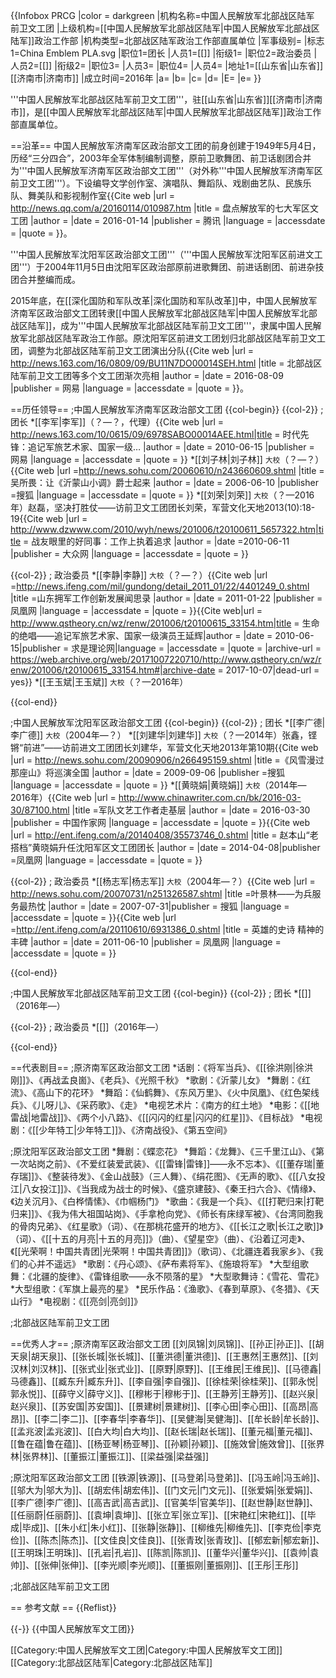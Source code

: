 {{Infobox PRCG
|color = darkgreen
|机构名称=中国人民解放军北部战区陆军<br />前卫文工团
|上级机构=[[中国人民解放军北部战区陆军|中国人民解放军北部战区陆军]]政治工作部
|机构类型=北部战区陆军政治工作部直属单位
|军事级别=
|标志1=China Emblem PLA.svg
|职位1=团长
|人员1=[[]]
|衔级1=
|职位2=政治委员
|人员2=[[]]
|衔级2=
|职位3=
|人员3=
|职位4=
|人员4=
|地址1=[[山东省|山东省]][[济南市|济南市]]
|成立时间=2016年
|a=
|b=
|c=
|d=
|E=
|e=
}}

'''中国人民解放军北部战区陆军前卫文工团'''，驻[[山东省|山东省]][[济南市|济南市]]，是[[中国人民解放军北部战区陆军|中国人民解放军北部战区陆军]]政治工作部直属单位。

==沿革==
中国人民解放军济南军区政治部文工团的前身创建于1949年5月4日，历经“三分四合”，2003年全军体制编制调整，原前卫歌舞团、前卫话剧团合并为'''中国人民解放军济南军区政治部文工团'''（对外称'''中国人民解放军济南军区前卫文工团'''）。下设编导文学创作室、演唱队、舞蹈队、戏剧曲艺队、民族乐队、舞美队和影视制作室<ref name=pandian>{{Cite web |url = http://news.qq.com/a/20160114/010987.htm |title = 盘点解放军的七大军区文工团 |author =  |date = 2016-01-14 |publisher = 腾讯 |language =  |accessdate =  |quote =  }}</ref>。

'''中国人民解放军沈阳军区政治部文工团'''（'''中国人民解放军沈阳军区前进文工团'''）于2004年11月5日由沈阳军区政治部原前进歌舞团、前进话剧团、前进杂技团合并整编而成<ref name=pandian/>。

2015年底，在[[深化国防和军队改革|深化国防和军队改革]]中，中国人民解放军济南军区政治部文工团转隶[[中国人民解放军北部战区陆军|中国人民解放军北部战区陆军]]，成为'''中国人民解放军北部战区陆军前卫文工团'''，隶属中国人民解放军北部战区陆军政治工作部。原沈阳军区前进文工团划归北部战区陆军前卫文工团，调整为北部战区陆军前卫文工团演出分队<ref name=liangxiang>{{Cite web |url = http://news.163.com/16/0809/09/BU11N7DO00014SEH.html |title = 北部战区陆军前卫文工团等多个文工团渐次亮相 |author =  |date = 2016-08-09 |publisher = 网易 |language =  |accessdate =  |quote =  }}</ref>。

==历任领导==
;中国人民解放军济南军区政治部文工团
{{col-begin}}
{{col-2}}
; 团长
*[[李军|李军]]（？—？，代理）<ref name=zhuiji>{{Cite web |url =  http://news.163.com/10/0615/09/6978SABO00014AEE.html|title = 时代先锋：追记军旅艺术家、国家一级… |author =  |date = 2010-06-15  |publisher = 网易 |language =  |accessdate =  |quote =  }}</ref>
*[[刘子林|刘子林]] <small>大校</small>（？—？）<ref>{{Cite web |url =http://news.sohu.com/20060610/n243660609.shtml  |title = 吴所畏：让《沂蒙山小调》爵士起来 |author =  |date = 2006-06-10 |publisher =搜狐  |language =  |accessdate =  |quote =  }}</ref>
*[[刘荣|刘荣]] <small>大校</small>（？—2016年）<ref>赵磊，坚决打胜仗——访前卫文工团团长刘荣，军营文化天地2013(10):18-19</ref><ref>{{Cite web |url =  http://www.dzwww.com/2010/wyh/news/201006/t20100611_5657322.htm|title = 战友眼里的好同事：工作上执着追求 |author =  |date =2010-06-11  |publisher = 大众网 |language =  |accessdate =  |quote =  }}</ref>

{{col-2}}
; 政治委员
*[[李静|李静]] <small>大校</small>（？—？）<ref>{{Cite web |url =http://news.ifeng.com/mil/gundong/detail_2011_01/22/4401249_0.shtml  |title =山东拥军工作创新发展闻思录  |author =  |date = 2011-01-22 |publisher =凤凰网  |language =  |accessdate =  |quote =  }}</ref><ref>{{Cite web|url = http://www.qstheory.cn/wz/renw/201006/t20100615_33154.htm|title = 生命的绝唱——追记军旅艺术家、国家一级演员王延辉|author = |date = 2010-06-15|publisher = 求是理论网|language = |accessdate = |quote = |archive-url = https://web.archive.org/web/20171007220710/http://www.qstheory.cn/wz/renw/201006/t20100615_33154.htm#|archive-date = 2017-10-07|dead-url = yes}}</ref>
*[[王玉斌|王玉斌]] <small>大校</small>（？—2016年）

{{col-end}}

;中国人民解放军沈阳军区政治部文工团
{{col-begin}}
{{col-2}}
; 团长
*[[李广德|李广德]] <small>大校</small>（2004年—？）<ref name=yejl/>
*[[刘建华|刘建华]] <small>大校</small>（？—2014年）<ref>张鑫，铿锵“前进”——访前进文工团团长刘建华，军营文化天地2013年第10期</ref><ref>{{Cite web |url =  http://news.sohu.com/20090906/n266495159.shtml  |title =《风雪漫过那座山》将巡演全国  |author =  |date = 2009-09-06 |publisher =搜狐  |language =  |accessdate =  |quote =  }}</ref>
*[[黄晓娟|黄晓娟]] <small>大校</small>（2014年—2016年）<ref>{{Cite web |url = http://www.chinawriter.com.cn/bk/2016-03-30/87100.html |title =军队文艺工作者走基层  |author =  |date = 2016-03-30 |publisher = 中国作家网 |language =  |accessdate =  |quote =  }}</ref><ref>{{Cite web |url = http://ent.ifeng.com/a/20140408/35573746_0.shtml |title = 赵本山“老搭档”黄晓娟升任沈阳军区文工团团长 |author =  |date =  2014-04-08|publisher =凤凰网  |language =  |accessdate =  |quote =  }}</ref>

{{col-2}}
; 政治委员
*[[杨志军|杨志军]] <small>大校</small>（2004年—？）<ref name=yejl>{{Cite web |url = http://news.sohu.com/20070731/n251326587.shtml |title =叶景林——为兵服务最热忱  |author =  |date = 2007-07-31|publisher = 搜狐 |language =  |accessdate =  |quote =  }}</ref><ref>{{Cite web |url =http://ent.ifeng.com/a/20110610/6931386_0.shtml  |title = 英雄的史诗 精神的丰碑 |author =  |date = 2011-06-10 |publisher = 凤凰网 |language =  |accessdate =  |quote =  }}</ref>

{{col-end}}

;中国人民解放军北部战区陆军前卫文工团
{{col-begin}}
{{col-2}}
; 团长
*[[]]（2016年—）

{{col-2}}
; 政治委员
*[[]]（2016年—）

{{col-end}}

==代表剧目==
;原济南军区政治部文工团
*话剧：《将军当兵》、《[[徐洪刚|徐洪刚]]》、《再战孟良崮》、《老兵》、《光照千秋》<ref name=pandian/>
*歌剧：《沂蒙儿女》<ref name=pandian/>
*舞剧：《红流》、《高山下的花环》<ref name=pandian/>
*舞蹈：《仙鹤舞》、《东风万里》、《火中凤凰》、《红色架线兵》、《儿呀儿》、《采药歌》、《走》<ref name=pandian/>
*电视艺术片：《南方的红土地》<ref name=pandian/>
*电影：《[[地雷战|地雷战]]》、《两个小八路》、《[[闪闪的红星|闪闪的红星]]》、《目标战》<ref name=pandian/>
*电视剧：《[[少年特工|少年特工]]》、《济南战役》、《第五空间》<ref name=pandian/>

;原沈阳军区政治部文工团
*舞剧：《蝶恋花》
*舞蹈：《龙舞》、《三千里江山》、《第一次站岗之前》、《不爱红装爱武装》、《[[雷锋|雷锋]]——永不忘本》、《[[董存瑞|董存瑞]]》、《整装待发》、《金山战鼓》（三人舞）、《绢花图》、《无声的歌》、《[[八女投江|八女投江]]》、《当我成为战士的时候》、《盛京建鼓》、《秦王扫六合》、《情缘》、《边关沉月》、《白桦情愫》、《巾帼杨门》
*歌曲：《我是一个兵》、《[[打靶归来|打靶归来]]》、《我为伟大祖国站岗》、《手拿枪向党》、《师长有床绿军被》、《台湾同胞我的骨肉兄弟》、《红星歌》（词）、《在那桃花盛开的地方》、《[[长江之歌|长江之歌]]》（词）、《[[十五的月亮|十五的月亮]]》（曲）、《望星空》（曲）、《沿着辽河走》、《[[光荣啊！中国共青团|光荣啊！中国共青团]]》（歌词）、《北疆连着我家乡》、《我们的心并不遥远》
*歌剧：《丹心颂》、《萨布素将军》、《施琅将军》
*大型组歌舞：《北疆的旋律》、《雷锋组歌——永不陨落的星》
*大型歌舞诗：《雪花、雪花》
*大型组歌：《军旗上最亮的星》
*民乐作品：《渔歌》、《春到草原》、《冬猎》、《天山行》
*电视剧：《[[亮剑|亮剑]]》<ref name=pandian/>

;北部战区陆军前卫文工团

==优秀人才==
;原济南军区政治部文工团
[[刘凤锦|刘凤锦]]、[[孙正|孙正]]、[[胡天泉|胡天泉]]、[[张长城|张长城]]、[[董洪德|董洪德]]、[[王惠然|王惠然]]、[[刘汉林|刘汉林]]、[[张式业|张式业]]、[[原野|原野]]、[[王维民|王维民]]、[[马德鑫|马德鑫]]、[[臧东升|臧东升]]、[[李自强|李自强]]、[[徐桂荣|徐桂荣]]、[[郭永悦|郭永悦]]、[[薛守义|薛守义]]、[[穆彬于|穆彬于]]、[[王静芳|王静芳]]、[[赵兴泉|赵兴泉]]、[[苏安国|苏安国]]、[[景建树|景建树]]、[[李心田|李心田]]、[[高昂|高昂]]、[[李二|李二]]、[[李春华|李春华]]、[[吴健海|吴健海]]、[[牟长龄|牟长龄]]、[[孟兆波|孟兆波]]、[[白大均|白大均]]、[[赵长瑞|赵长瑞]]、[[董元福|董元福]]、[[鲁在蕴|鲁在蕴]]、[[杨亚琴|杨亚琴]]、[[孙颖|孙颖]]、[[施效曾|施效曾]]、[[张界林|张界林]]、[[董振江|董振江]]、[[梁益强|梁益强]]<ref name=pandian/>

;原沈阳军区政治部文工团
[[铁源|铁源]]、[[马登弟|马登弟]]、[[冯玉岭|冯玉岭]]、[[邬大为|邬大为]]、[[胡宏伟|胡宏伟]]、[[门文元|门文元]]、[[张爱娟|张爱娟]]、[[李广德|李广德]]、[[高吉武|高吉武]]、[[官美华|官美华]]、[[赵世静|赵世静]]、[[任丽蔚|任丽蔚]]、[[袁坤|袁坤]]、[[张立军|张立军]]、[[宋艳红|宋艳红]]、[[毕成|毕成]]、[[朱小红|朱小红]]、[[张静|张静]]、[[柳维先|柳维先]]、[[李克俭|李克俭]]、[[陈杰|陈杰]]、[[文佳良|文佳良]]、[[张青玫|张青玫]]、[[郁宏新|郁宏新]]、[[王明珠|王明珠]]、[[孔岩|孔岩]]、[[陈凯|陈凯]]、[[董华兴|董华兴]]、[[袁帅|袁帅]]、[[张伸|张伸]]、[[李光顺|李光顺]]、[[董振刚|董振刚]]、[[王彤|王彤]]

;北部战区陆军前卫文工团

== 参考文献 ==
{{Reflist}}

{{-}}
{{中国人民解放军文工团}}

[[Category:中国人民解放军文工团|Category:中国人民解放军文工团]]
[[Category:北部战区陆军|Category:北部战区陆军]]